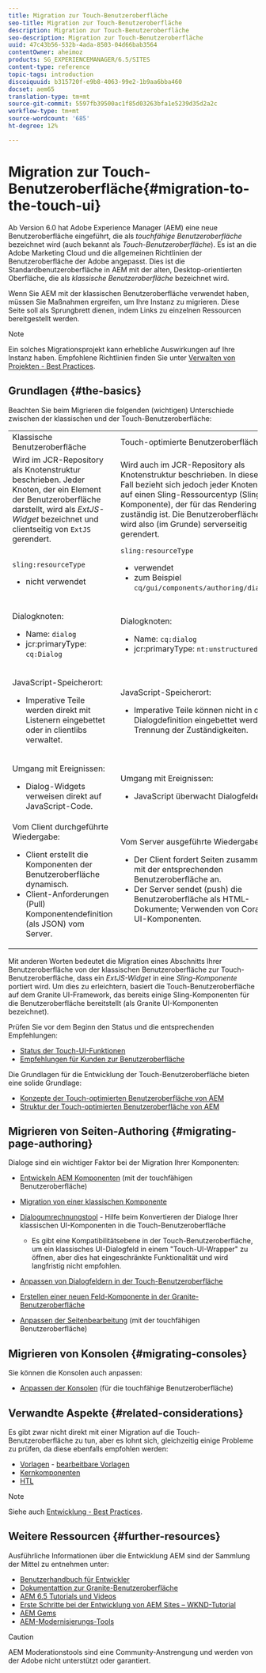 ```yaml
---
title: Migration zur Touch-Benutzeroberfläche
seo-title: Migration zur Touch-Benutzeroberfläche
description: Migration zur Touch-Benutzeroberfläche
seo-description: Migration zur Touch-Benutzeroberfläche
uuid: 47c43b56-532b-4ada-8503-04d66bab3564
contentOwner: aheimoz
products: SG_EXPERIENCEMANAGER/6.5/SITES
content-type: reference
topic-tags: introduction
discoiquuid: b315720f-e9b8-4063-99e2-1b9aa6bba460
docset: aem65
translation-type: tm+mt
source-git-commit: 5597fb39500ac1f85d03263bfa1e5239d35d2a2c
workflow-type: tm+mt
source-wordcount: '685'
ht-degree: 12%

---
```



# Migration zur Touch-Benutzeroberfläche{#migration-to-the-touch-ui}

Ab Version 6.0 hat Adobe Experience Manager (AEM) eine neue Benutzeroberfläche eingeführt, die als *touchfähige Benutzeroberfläche* bezeichnet wird (auch bekannt als *Touch-Benutzeroberfläche*). Es ist an die Adobe Marketing Cloud und die allgemeinen Richtlinien der Benutzeroberfläche der Adobe angepasst. Dies ist die Standardbenutzeroberfläche in AEM mit der alten, Desktop-orientierten Oberfläche, die als *klassische Benutzeroberfläche* bezeichnet wird.

Wenn Sie AEM mit der klassischen Benutzeroberfläche verwendet haben, müssen Sie Maßnahmen ergreifen, um Ihre Instanz zu migrieren. Diese Seite soll als Sprungbrett dienen, indem Links zu einzelnen Ressourcen bereitgestellt werden.

>[!NOTE]
>
>Ein solches Migrationsprojekt kann erhebliche Auswirkungen auf Ihre Instanz haben. Empfohlene Richtlinien finden Sie unter [Verwalten von Projekten - Best Practices](/help/managing/best-practices.md).

## Grundlagen {#the-basics}

Beachten Sie beim Migrieren die folgenden (wichtigen) Unterschiede zwischen der klassischen und der Touch-Benutzeroberfläche:

<table>
 <tbody>
  <tr>
   <td>Klassische Benutzeroberfläche</td>
   <td>Touch-optimierte Benutzeroberfläche</td>
  </tr>
  <tr>
   <td>Wird im JCR-Repository als Knotenstruktur beschrieben. Jeder Knoten, der ein Element der Benutzeroberfläche darstellt, wird als <em>ExtJS-Widget</em> bezeichnet und clientseitig von <code>ExtJS</code> gerendert.</td>
   <td>Wird auch im JCR-Repository als Knotenstruktur beschrieben. In diesem Fall bezieht sich jedoch jeder Knoten auf einen Sling-Ressourcentyp (Sling-Komponente), der für das Rendering zuständig ist. Die Benutzeroberfläche wird also (im Grunde) serverseitig gerendert.</td>
  </tr>
  <tr>
   <td><p><code>sling:resourceType</code></p>
    <ul>
     <li>nicht verwendet</li>
    </ul> </td>
   <td><code>sling:resourceType</code>
    <ul>
     <li>verwendet</li>
     <li>zum Beispiel<br /> <code>cq/gui/components/authoring/dialog</code><br /> </li>
    </ul> </td>
  </tr>
  <tr>
   <td><p>Dialogknoten:</p>
    <ul>
     <li>Name: <code>dialog</code></li>
     <li>jcr:primaryType: <code>cq:Dialog</code></li>
    </ul> </td>
   <td><p>Dialogknoten:</p>
    <ul>
     <li>Name: <code>cq:dialog</code></li>
     <li>jcr:primaryType: <code>nt:unstructured</code></li>
    </ul> </td>
  </tr>
  <tr>
   <td><p>JavaScript-Speicherort:</p>
    <ul>
     <li>Imperative Teile werden direkt mit Listenern eingebettet oder in clientlibs verwaltet.</li>
    </ul> </td>
   <td><p>JavaScript-Speicherort:</p>
    <ul>
     <li>Imperative Teile können nicht in die Dialogdefinition eingebettet werden. Trennung der Zuständigkeiten.</li>
    </ul> </td>
  </tr>
  <tr>
   <td><p>Umgang mit Ereignissen:</p>
    <ul>
     <li>Dialog-Widgets verweisen direkt auf JavaScript-Code.</li>
    </ul> </td>
   <td><p>Umgang mit Ereignissen:</p>
    <ul>
     <li>JavaScript überwacht Dialogfelder.</li>
    </ul> </td>
  </tr>
  <tr>
   <td>Vom Client durchgeführte Wiedergabe:
    <ul>
     <li>Client erstellt die Komponenten der Benutzeroberfläche dynamisch.</li>
     <li>Client-Anforderungen (Pull) Komponentendefinition (als JSON) vom Server.</li>
    </ul> </td>
   <td>Vom Server ausgeführte Wiedergabe:
    <ul>
     <li>Der Client fordert Seiten zusammen mit der entsprechenden Benutzeroberfläche an.</li>
     <li>Der Server sendet (push) die Benutzeroberfläche als HTML-Dokumente; Verwenden von Coral UI-Komponenten.<br /> </li>
    </ul> </td>
  </tr>
 </tbody>
</table>

Mit anderen Worten bedeutet die Migration eines Abschnitts Ihrer Benutzeroberfläche von der klassischen Benutzeroberfläche zur Touch-Benutzeroberfläche, dass ein *ExtJS-Widget* in eine *Sling-Komponente* portiert wird. Um dies zu erleichtern, basiert die Touch-Benutzeroberfläche auf dem Granite UI-Framework, das bereits einige Sling-Komponenten für die Benutzeroberfläche bereitstellt (als Granite UI-Komponenten bezeichnet).

Prüfen Sie vor dem Beginn den Status und die entsprechenden Empfehlungen:

* [Status der Touch-UI-Funktionen](/help/release-notes/touch-ui-features-status.md)
* [Empfehlungen für Kunden zur Benutzeroberfläche](/help/sites-deploying/ui-recommendations.md)

Die Grundlagen für die Entwicklung der Touch-Benutzeroberfläche bieten eine solide Grundlage:

* [Konzepte der Touch-optimierten Benutzeroberfläche von AEM](/help/sites-developing/touch-ui-concepts.md)
* [Struktur der Touch-optimierten Benutzeroberfläche von AEM](/help/sites-developing/touch-ui-structure.md)

## Migrieren von Seiten-Authoring {#migrating-page-authoring}

Dialoge sind ein wichtiger Faktor bei der Migration Ihrer Komponenten:

* [Entwickeln AEM Komponenten](/help/sites-developing/developing-components.md)  (mit der touchfähigen Benutzeroberfläche)
* [Migration von einer klassischen Komponente](/help/sites-developing/developing-components.md#migrating-from-a-classic-component)
* [Dialogumrechnungstool](/help/sites-developing/dialog-conversion.md)  - Hilfe beim Konvertieren der Dialoge Ihrer klassischen UI-Komponenten in die Touch-Benutzeroberfläche

   * Es gibt eine Kompatibilitätsebene in der Touch-Benutzeroberfläche, um ein klassisches UI-Dialogfeld in einem &quot;Touch-UI-Wrapper&quot; zu öffnen, aber dies hat eingeschränkte Funktionalität und wird langfristig nicht empfohlen.

* [Anpassen von Dialogfeldern in der Touch-Benutzeroberfläche](https://helpx.adobe.com/experience-manager/kt/eseminars/gems/aem-customizing-dialog-fields-in-touch-ui.html)
* [Erstellen einer neuen Feld-Komponente in der Granite-Benutzeroberfläche](/help/sites-developing/granite-ui-component.md)
* [Anpassen der Seitenbearbeitung](/help/sites-developing/customizing-page-authoring-touch.md)  (mit der touchfähigen Benutzeroberfläche)

## Migrieren von Konsolen {#migrating-consoles}

Sie können die Konsolen auch anpassen:

* [Anpassen der Konsolen](/help/sites-developing/customizing-consoles-touch.md)  (für die touchfähige Benutzeroberfläche)

## Verwandte Aspekte {#related-considerations}

Es gibt zwar nicht direkt mit einer Migration auf die Touch-Benutzeroberfläche zu tun, aber es lohnt sich, gleichzeitig einige Probleme zu prüfen, da diese ebenfalls empfohlen werden:

* [Vorlagen](/help/sites-developing/templates.md)  -  [bearbeitbare Vorlagen](/help/sites-developing/page-templates-editable.md)
* [Kernkomponenten](https://docs.adobe.com/content/help/de/experience-manager-core-components/using/introduction.html)
* [HTL](https://docs.adobe.com/content/help/de/experience-manager-htl/using/overview.html)

>[!NOTE]
>
>Siehe auch [Entwicklung - Best Practices](/help/sites-developing/best-practices.md).

## Weitere Ressourcen {#further-resources}

Ausführliche Informationen über die Entwicklung AEM sind der Sammlung der Mittel zu entnehmen unter:

* [Benutzerhandbuch für Entwickler](/help/sites-developing/home.md)
* [Dokumentattion zur Granite-Benutzeroberfläche](https://helpx.adobe.com/experience-manager/6-5/sites/developing/using/reference-materials/granite-ui/api/jcr_root/libs/granite/ui/index.html)
* [AEM 6.5 Tutorials und Videos](https://docs.adobe.com/content/help/en/experience-manager-learn/sites/overview.html)
* [Erste Schritte bei der Entwicklung von AEM Sites – WKND-Tutorial](/help/sites-developing/getting-started.md)
* [AEM Gems](https://helpx.adobe.com/experience-manager/kt/eseminars/gems/aem-index.html)
* [AEM-Modernisierungs-Tools](https://opensource.adobe.com/aem-modernize-tools/)

>[!CAUTION]
>
>AEM Moderationstools sind eine Community-Anstrengung und werden von der Adobe nicht unterstützt oder garantiert.

